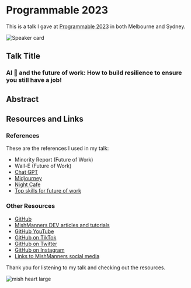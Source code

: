 # Programmable 2023

This is a talk I gave at [Programmable 2023]() in both Melbourne and Sydney.

![Speaker card]()

## Talk Title

### AI 🤖 and the future of work: How to build resilience to ensure you still have a job!

## Abstract


## Resources and Links

### References

These are the references I used in my talk:

- Minority Report (Future of Work)
- Wall-E (Future of Work)
- [Chat GPT](https://chat-gpt.org/)
- [Midjourney](https://www.midjourney.com/)
- [Night Cafe](https://creator.nightcafe.studio/studio)
- [Top skills for future of work](https://learning.linkedin.com/blog/top-skills/the-skills-companies-need-most-in-2020and-how-to-learn-them)

### Other Resources

- [GitHub](https://github.com)
- [MishManners DEV articles and tutorials](https://dev.to/mishmanners)
- [GitHub YouTube](https://youtube.com/c/github)
- [GitHub on TikTok](https://tiktok.com/github)
- [GitHub on Twitter](https://twitter.com/github)
- [GitHub on Instagram](https://instagram.com/github)
- [Links to MishManners social media](https://mishmanners.info)

Thank you for listening to my talk and checking out the resources.

![mish heart large](https://user-images.githubusercontent.com/36594527/195619762-82827b2e-bfdd-49b6-b8df-5b9e15f4f044.png)
